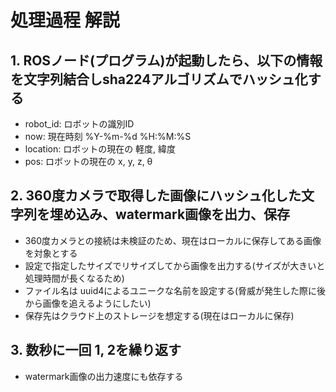 # 処理過程 解説

## 1. ROSノード(プログラム)が起動したら、以下の情報を文字列結合し**sha224**アルゴリズムでハッシュ化する
* robot_id: ロボットの識別ID
* now: 現在時刻 %Y-%m-%d %H:%M:%S
* location: ロボットの現在の 軽度, 緯度
* pos: ロボットの現在の x, y, z, θ


## 2. 360度カメラで取得した画像にハッシュ化した文字列を埋め込み、watermark画像を出力、保存
* 360度カメラとの接続は未検証のため、現在はローカルに保存してある画像を対象とする
* 設定で指定したサイズでリサイズしてから画像を出力する(サイズが大きいと処理時間が長くなるため)
* ファイル名は uuid4によるユニークな名前を設定する(脅威が発生した際に後から画像を追えるようにしたい)
* 保存先はクラウド上のストレージを想定する(現在はローカルに保存)

## 3. 数秒に一回 1, 2を繰り返す
* watermark画像の出力速度にも依存する
